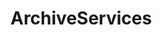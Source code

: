 # ArchiveServices   

<script src="https://unpkg.com/@stoplight/elements/web-components.min.js"></script>
<link rel="stylesheet" href="https://unpkg.com/@stoplight/elements/styles.min.css">

<elements-api
  apiDescriptionUrl="ArchiveServices.yaml"
  layout="sidebar"
  router="hash"
  hideTryIt="false"
  hideSchemas="false"
  hideInternal="false"
/>